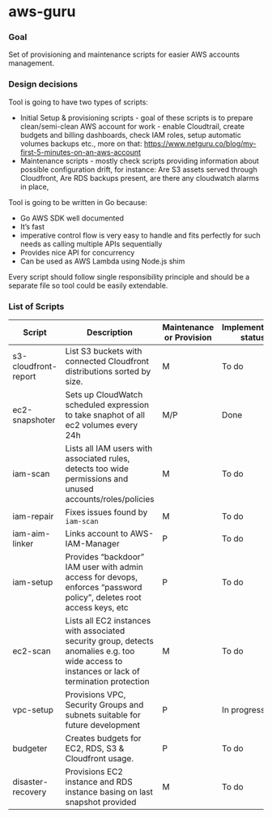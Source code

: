 # aws-guru

### Goal
Set of provisioning and maintenance scripts for easier AWS accounts management.


### Design decisions
Tool is going to have two types of scripts:

- Initial Setup & provisioning scripts - goal of these scripts is to prepare clean/semi-clean AWS account for work - enable Cloudtrail, create budgets and billing dashboards, check IAM roles, setup automatic volumes backups etc., more on that: https://www.netguru.co/blog/my-first-5-minutes-on-an-aws-account
- Maintenance scripts - mostly check scripts providing information about possible configuration drift, for instance: Are S3 assets served through Cloudfront, Are RDS backups present, are there any cloudwatch alarms in place,

Tool is going to be written in Go because:
- Go AWS SDK well documented
- It’s fast
- imperative control flow is very easy to handle and fits perfectly for such needs as calling multiple APIs sequentially
- Provides nice API for concurrency
- Can be used as AWS Lambda using Node.js shim

Every script should follow single responsibility principle and should be a separate file so tool could be easily extendable.

### List of Scripts

 Script | Description | Maintenance or Provision | Implementation status
 --- | --- | --- | ---
 s3-cloudfront-report | List S3 buckets with connected Cloudfront distributions sorted by size. | M | To do
 ec2-snapshoter | Sets up CloudWatch scheduled expression to take snaphot of all ec2 volumes every 24h | M/P | Done
 iam-scan | Lists all IAM users with associated rules, detects too wide permissions and unused accounts/roles/policies | M | To do
 iam-repair | Fixes issues found by `iam-scan` | M | To do
 iam-aim-linker | Links account to AWS-IAM-Manager | P | To do
 iam-setup | Provides “backdoor” IAM user with admin access for devops, enforces “password policy”, deletes root access keys, etc | P | To do
 ec2-scan | Lists all EC2 instances with associated security group, detects anomalies e.g. too wide access to instances or lack of termination protection | M | To do
 vpc-setup | Provisions VPC, Security Groups and subnets suitable for future development | P | In progress
 budgeter | Creates budgets for EC2, RDS, S3 & Cloudfront usage. | P | To do
 disaster-recovery | Provisions EC2 instance and RDS instance basing on last snapshot provided | M | To do

